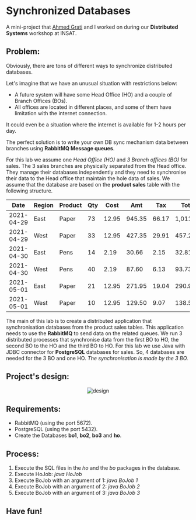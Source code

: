 # Synchronized Databases

A mini-project that [Ahmed Grati](https://github.com/AhmedGrati) and I worked on during our __Distributed Systems__ workshop at INSAT.

## Problem:

Obviously, there are tons of different ways to synchronize distributed databases. 
<br>

Let's imagine that we have an unusual situation with restrictions below: 

* A future system will have some Head Office (HO) and a couple of Branch Offices (BOs). 
* All offices are located in different places, and some of them have limitation with the internet connection. 

It could even be a situation where the internet is available for 1-2 hours per day. 
<br>

The perfect solution is to write your own DB sync mechanism data between branches using **RabbitMQ Message queues**. 
<br>

For this lab we assume one *Head Office (HO)* and *3 Branch offices (BO)* for sales. The 3 sales branches are physically separated from the Head office. They manage their databases independently and they need to synchronise their data to the Head office that maintain the hole data of sales. We assume that the database are based on the **product sales** table with the following structure.

| Date | Region | Product | Qty | Cost | Amt | Tax | Total |
| --- | --- | --- | --- | --- | --- | --- | --- |
| 2021-04-29 | East | Paper | 73 | 12.95 | 945.35 | 66.17 | 1,011.52 |
| 2021-04-29 | West | Paper | 33 | 12.95 | 427.35 | 29.91 | 457.26 |
| 2021-04-30 | East | Pens | 14 | 2.19 | 30.66 | 2.15 | 32.81 |
| 2021-04-30 | West | Pens | 40 | 2.19 | 87.60 | 6.13 | 93.73 |
| 2021-05-01 | East | Paper | 21 | 12.95 | 271.95 | 19.04 | 290.99 |
| 2021-05-01 | West | Paper | 10 | 12.95 | 129.50 | 9.07 | 138.57 |

The main of this lab is to create a distributed application that synchronisation databases from the product sales tables. This application needs to use the __RabbitMQ__ to send data on the related queues. We run 3 distributed processes that synchronise data from the first BO to HO, the second BO to the HO and the third BO to HO. For this lab we use Java with JDBC connector for __PostgreSQL__ databases for sales. So, 4 databases are needed for the 3 BO and one HO. *The synchronisation is made by the 3 BO.*

## Project's design:

<p align="center">
  <img src="https://github.com/hajali-amine/synchronized-databases/blob/main/assets/App_design.png" alt="design" />
</p>

## Requirements:

* RabbitMQ (using the port 5672).
* PostgreSQL (using the port 5432).
* Create the Databases __bo1__, __bo2__, __bo3__ and __ho__.

## Process:

1. Execute the SQL files in the *ho* and the *bo* packages in the database.
2. Execute HoJob: *java HoJob*
3. Execute BoJob with an argument of 1: *java BoJob 1*
4. Execute BoJob with an argument of 2: *java BoJob 2*
5. Execute BoJob with an argument of 3: *java BoJob 3*

## Have fun!